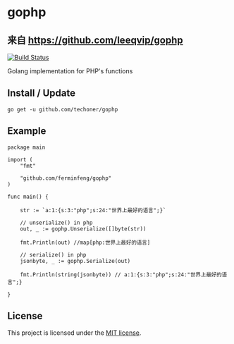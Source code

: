 gophp
====

## 来自 https://github.com/leeqvip/gophp

[![Build Status](https://travis-ci.com/techoner/gophp.svg?branch=master)](https://travis-ci.com/techoner/gophp)

Golang implementation for PHP's functions

## Install / Update

```
go get -u github.com/techoner/gophp
```

## Example

```golang
package main

import (
	"fmt"

	"github.com/ferminfeng/gophp"
)

func main() {

	str := `a:1:{s:3:"php";s:24:"世界上最好的语言";}`

	// unserialize() in php
	out, _ := gophp.Unserialize([]byte(str))

	fmt.Println(out) //map[php:世界上最好的语言]

	// serialize() in php
	jsonbyte, _ := gophp.Serialize(out)

	fmt.Println(string(jsonbyte)) // a:1:{s:3:"php";s:24:"世界上最好的语言";}

}
```

## License

This project is licensed under the [MIT license](LICENSE).